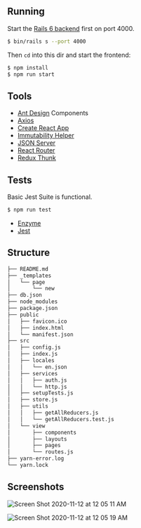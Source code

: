 ## Running

Start the [Rails 6 backend](https://github.com/iq9/users-backend-rails) first on port 4000.

```bash
$ bin/rails s --port 4000
```

Then `cd` into this dir and start the frontend:

```bash
$ npm install
$ npm run start
```

## Tools

- [Ant Design](https://ant.design/) Components
- [Axios](https://github.com/axios/axios)
- [Create React App](https://github.com/facebook/create-react-app)
- [Immutability Helper](https://github.com/kolodny/immutability-helper)
- [JSON Server](https://github.com/typicode/json-server)
- [React Router](https://reacttraining.com/react-router/web/guides/quick-start)
- [Redux Thunk](https://github.com/reduxjs/redux-thunk)

## Tests

Basic Jest Suite is functional.

```sh
$ npm run test
```

- [Enzyme](https://airbnb.io/enzyme/)
- [Jest](https://jestjs.io/)

## Structure

```bash
├── README.md
├── _templates
│   └── page
│       └── new
├── db.json
├── node_modules
├── package.json
├── public
│   ├── favicon.ico
│   ├── index.html
│   └── manifest.json
├── src
│   ├── config.js
│   ├── index.js
│   ├── locales
│   │   └── en.json
│   ├── services
│   │   ├── auth.js
│   │   └── http.js
│   ├── setupTests.js
│   ├── store.js
│   ├── utils
│   │   ├── getAllReducers.js
│   │   └── getAllReducers.test.js
│   └── view
│       ├── components
│       ├── layouts
│       ├── pages
│       └── routes.js
├── yarn-error.log
└── yarn.lock
```
## Screenshots

![Screen Shot 2020-11-12 at 12 05 11 AM](https://user-images.githubusercontent.com/214047/98899117-ff239a00-247c-11eb-9b24-2b98b74381cc.png)

![Screen Shot 2020-11-12 at 12 05 19 AM](https://user-images.githubusercontent.com/214047/98899118-ff239a00-247c-11eb-8012-eae60d4dc70b.png)

